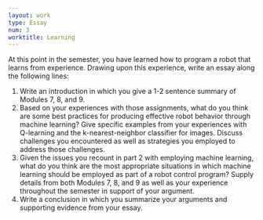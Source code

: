 ```yaml
---
layout: work
type: Essay
num: 3
worktitle: Learning
---
```


At this point in the semester, you have learned how to program a robot
that learns from experience. Drawing upon this experience, write an essay 
along the following lines:

1. Write an introduction in which you give a 1-2 sentence summary of Modules
7, 8, and 9.
2. Based on your experiences with those assignments, what do you think are
some best practices for producing effective robot behavior through machine
learning? Give specific examples from your experiences with Q-learning and
the k-nearest-neighbor classifier for images. Discuss challenges you 
encountered as well as strategies you employed to address those challenges.
3. Given the issues you recount in part 2 with employing machine learning,
what do you think are the most appropriate situations in which machine 
learning should be employed as part of a robot control program? Supply 
details from both Modules 7, 8, and 9 as well as your experience throughout
the semester in support of your argument.
4. Write a conclusion in which you summarize your arguments and supporting
evidence from your essay.